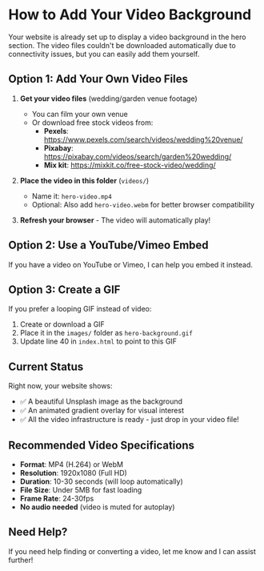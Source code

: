 # How to Add Your Video Background

Your website is already set up to display a video background in the hero section. The video files couldn't be downloaded automatically due to connectivity issues, but you can easily add them yourself.

## Option 1: Add Your Own Video Files

1. **Get your video files** (wedding/garden venue footage)
   - You can film your own venue
   - Or download free stock videos from:
     - **Pexels**: https://www.pexels.com/search/videos/wedding%20venue/
     - **Pixabay**: https://pixabay.com/videos/search/garden%20wedding/
     - **Mix kit**: https://mixkit.co/free-stock-video/wedding/

2. **Place the video in this folder** (`videos/`)
   - Name it: `hero-video.mp4`
   - Optional: Also add `hero-video.webm` for better browser compatibility

3. **Refresh your browser** - The video will automatically play!

## Option 2: Use a YouTube/Vimeo Embed

If you have a video on YouTube or Vimeo, I can help you embed it instead.

## Option 3: Create a GIF

If you prefer a looping GIF instead of video:
1. Create or download a GIF
2. Place it in the `images/` folder as `hero-background.gif`
3. Update line 40 in `index.html` to point to this GIF

## Current Status

Right now, your website shows:
- ✅ A beautiful Unsplash image as the background
- ✅ An animated gradient overlay for visual interest
- ✅ All the video infrastructure is ready - just drop in your video file!

## Recommended Video Specifications

- **Format**: MP4 (H.264) or WebM
- **Resolution**: 1920x1080 (Full HD)
- **Duration**: 10-30 seconds (will loop automatically)
- **File Size**: Under 5MB for fast loading
- **Frame Rate**: 24-30fps
- **No audio needed** (video is muted for autoplay)

## Need Help?

If you need help finding or converting a video, let me know and I can assist further!
